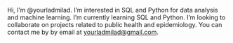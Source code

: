 Hi, I’m @yourladmilad.
I’m interested in SQL and Python for data analysis and machine learning.
I’m currently learning SQL and Python.
I’m looking to collaborate on projects related to public health and epidemiology.
You can contact me by by email at yourladmilad@gmail.com.
